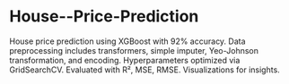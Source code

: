 # House--Price-Prediction
House price prediction using XGBoost with 92% accuracy. Data preprocessing includes transformers, simple imputer, Yeo-Johnson transformation, and encoding. Hyperparameters optimized via GridSearchCV. Evaluated with R², MSE, RMSE. Visualizations for insights.
